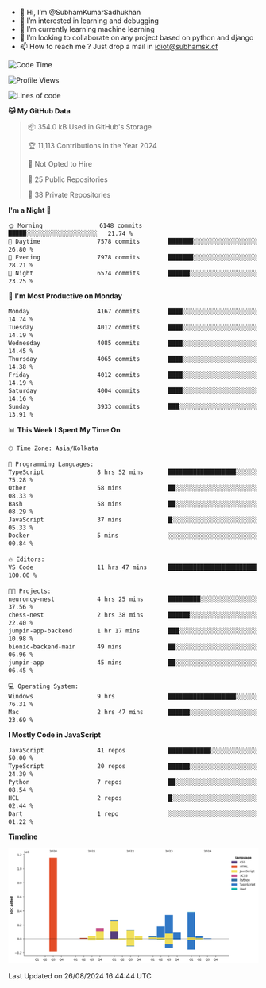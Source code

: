 - 👋 Hi, I’m @SubhamKumarSadhukhan
- 👀 I’m interested in learning and debugging
- 🌱 I’m currently learning machine learning
- 💞️ I’m looking to collaborate on any project based on python and django
- 📫 How to reach me ?
      Just drop a mail in idiot@subhamsk.cf

<!---
SubhamKumarSadhukhan/SubhamKumarSadhukhan is a ✨ special ✨ repository because its `README.md` (this file) appears on your GitHub profile.
You can click the Preview link to take a look at your changes.
--->


<!--START_SECTION:waka-->
![Code Time](http://img.shields.io/badge/Code%20Time-2%2C426%20hrs%209%20mins-blue)

![Profile Views](http://img.shields.io/badge/Profile%20Views-1-blue)

![Lines of code](https://img.shields.io/badge/From%20Hello%20World%20I%27ve%20Written-2.9%20million%20lines%20of%20code-blue)

**🐱 My GitHub Data** 

> 📦 354.0 kB Used in GitHub's Storage 
 > 
> 🏆 11,113 Contributions in the Year 2024
 > 
> 🚫 Not Opted to Hire
 > 
> 📜 25 Public Repositories 
 > 
> 🔑 38 Private Repositories 
 > 
**I'm a Night 🦉** 

```text
🌞 Morning                6148 commits        █████░░░░░░░░░░░░░░░░░░░░   21.74 % 
🌆 Daytime                7578 commits        ███████░░░░░░░░░░░░░░░░░░   26.80 % 
🌃 Evening                7978 commits        ███████░░░░░░░░░░░░░░░░░░   28.21 % 
🌙 Night                  6574 commits        ██████░░░░░░░░░░░░░░░░░░░   23.25 % 
```
📅 **I'm Most Productive on Monday** 

```text
Monday                   4167 commits        ████░░░░░░░░░░░░░░░░░░░░░   14.74 % 
Tuesday                  4012 commits        ████░░░░░░░░░░░░░░░░░░░░░   14.19 % 
Wednesday                4085 commits        ████░░░░░░░░░░░░░░░░░░░░░   14.45 % 
Thursday                 4065 commits        ████░░░░░░░░░░░░░░░░░░░░░   14.38 % 
Friday                   4012 commits        ████░░░░░░░░░░░░░░░░░░░░░   14.19 % 
Saturday                 4004 commits        ████░░░░░░░░░░░░░░░░░░░░░   14.16 % 
Sunday                   3933 commits        ███░░░░░░░░░░░░░░░░░░░░░░   13.91 % 
```


📊 **This Week I Spent My Time On** 

```text
🕑︎ Time Zone: Asia/Kolkata

💬 Programming Languages: 
TypeScript               8 hrs 52 mins       ███████████████████░░░░░░   75.28 % 
Other                    58 mins             ██░░░░░░░░░░░░░░░░░░░░░░░   08.33 % 
Bash                     58 mins             ██░░░░░░░░░░░░░░░░░░░░░░░   08.29 % 
JavaScript               37 mins             █░░░░░░░░░░░░░░░░░░░░░░░░   05.33 % 
Docker                   5 mins              ░░░░░░░░░░░░░░░░░░░░░░░░░   00.84 % 

🔥 Editors: 
VS Code                  11 hrs 47 mins      █████████████████████████   100.00 % 

🐱‍💻 Projects: 
neuroncy-nest            4 hrs 25 mins       █████████░░░░░░░░░░░░░░░░   37.56 % 
chess-nest               2 hrs 38 mins       ██████░░░░░░░░░░░░░░░░░░░   22.40 % 
jumpin-app-backend       1 hr 17 mins        ███░░░░░░░░░░░░░░░░░░░░░░   10.98 % 
bionic-backend-main      49 mins             ██░░░░░░░░░░░░░░░░░░░░░░░   06.96 % 
jumpin-app               45 mins             ██░░░░░░░░░░░░░░░░░░░░░░░   06.45 % 

💻 Operating System: 
Windows                  9 hrs               ███████████████████░░░░░░   76.31 % 
Mac                      2 hrs 47 mins       ██████░░░░░░░░░░░░░░░░░░░   23.69 % 
```

**I Mostly Code in JavaScript** 

```text
JavaScript               41 repos            ████████████░░░░░░░░░░░░░   50.00 % 
TypeScript               20 repos            ██████░░░░░░░░░░░░░░░░░░░   24.39 % 
Python                   7 repos             ██░░░░░░░░░░░░░░░░░░░░░░░   08.54 % 
HCL                      2 repos             █░░░░░░░░░░░░░░░░░░░░░░░░   02.44 % 
Dart                     1 repo              ░░░░░░░░░░░░░░░░░░░░░░░░░   01.22 % 
```



**Timeline**

![Lines of Code chart](https://raw.githubusercontent.com/SubhamKumarSadhukhan/SubhamKumarSadhukhan/main/assets/bar_graph.png)


 Last Updated on 26/08/2024 16:44:44 UTC
<!--END_SECTION:waka-->
